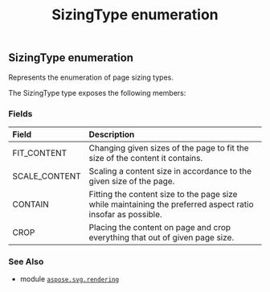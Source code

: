 ﻿---
title: SizingType enumeration
second_title: Aspose.SVG for Python via .NET API References
description: 
type: docs
weight: 140
url: /python-net/aspose.svg.rendering/sizingtype/
is_root: false
---

## SizingType enumeration

Represents the enumeration of page sizing types.



The SizingType type exposes the following members:

### Fields
| Field | Description |
| :- | :- |
| FIT_CONTENT | Changing given sizes of the page to fit the size of the content it contains. |
| SCALE_CONTENT | Scaling a content size in accordance to the given size of the page. |
| CONTAIN | Fitting the content size to the page size while maintaining the preferred aspect ratio insofar as possible. |
| CROP | Placing the content on page and crop everything that out of given page size. |



### See Also
* module [`aspose.svg.rendering`](..)
